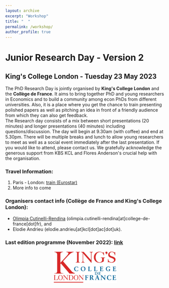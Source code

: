 ```yaml
---
layout: archive
excerpt: "Workshop"
title: "  "
permalink: /workshop/
author_profile: true
---
```


# Junior Research Day - Version 2

## King's College London - Tuesday 23 May 2023

The PhD Research Day is jointly organised by **King's College London** and the **Collège de France**. It aims to bring together PhD and young researchers in Economics and to build a community among econ PhDs from different universities. Also, it is a place where you get the chance to train presenting polished papers as well as pitching an idea in front of a friendly audience from which they can also get feedback.  
The Research day consists of a mix between short presentations (20 minutes) and longer presentations (40 minutes) including questions/discussion. The day will begin at 9.30am (with coffee) and end at 5.30pm. There will be multiple breaks and lunch to allow young researchers to meet as well as a social event immediately after the last presentation. If you would like to attend, please contact us. We gratefully acknowledge the generous support from KBS KCL and Flores Anderson's crucial help with the organisation.




### Travel Information:
1. Paris - London: [train (Eurostar)](https://www.eurostar.com/fr-fr) 
2. More info to come

### Organisers contact info (Collège de France and King's College London):
* [Olimpia Cutinelli-Rendina](https://sites.google.com/view/ocutinelli-rendina/accueil) (olimpia.cutinelli-rendina[at]college-de-france[dot]fr), and 
* Elodie Andrieu (elodie.andrieu[at]kcl[dot]ac[dot]uk).   

### Last edition programme (November 2022): [link](http://elodieandrieu.github.io/files/Schedule_for_Economics_PhD_Research_Day.pdf)

<p align="center" width="80%">
    <img width="40%" src="/images/kings-college-london2.png">
</p>
